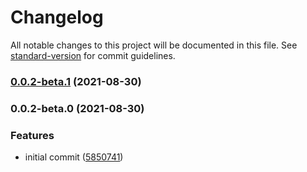 # Changelog

All notable changes to this project will be documented in this file. See [standard-version](https://github.com/conventional-changelog/standard-version) for commit guidelines.

### [0.0.2-beta.1](https://github.com/gracefullight/release-test/compare/v0.0.2-beta.0...v0.0.2-beta.1) (2021-08-30)

### 0.0.2-beta.0 (2021-08-30)


### Features

* initial commit ([5850741](https://github.com/gracefullight/release-test/commit/585074195ede6833930fc138b1670304333aca91))
